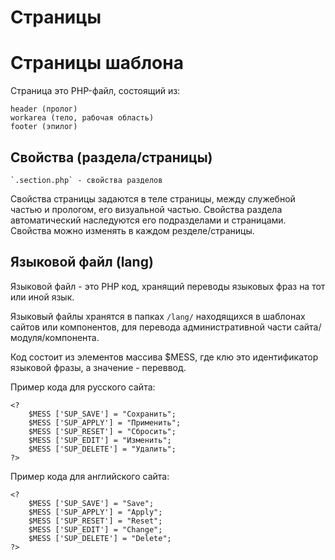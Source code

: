 # Страницы

# Страницы шаблона
Страница это PHP-файл, состоящий из:

    header (пролог)
    workarea (тело, рабочая область)
    footer (эпилог)

## Свойства (раздела/страницы)
    
    `.section.php` - свойства разделов

Свойства страницы задаются в теле страницы, между служебной частью и прологом, его визуальной частью. Свойства раздела автоматический наследуются его подразделами и страницами. Свойства можно изменять в каждом резделе/страницы.

## Языковой файл (lang)

Языковой файл - это PHP код, хранящий переводы языковых фраз на тот или иной язык.

Языковый файлы хранятся в папках `/lang/` находящихся в шаблонах сайтов или компонентов, для перевода административной части сайта/модуля/компонента.

Код состоит из элементов массива $MESS, где клю это идентификатор языковой фразы, а значение - переввод.

Пример кода для русского сайта:

    <?
        $MESS ['SUP_SAVE'] = "Сохранить";
        $MESS ['SUP_APPLY'] = "Применить";
        $MESS ['SUP_RESET'] = "Сбросить";
        $MESS ['SUP_EDIT'] = "Изменить";
        $MESS ['SUP_DELETE'] = "Удалить";
    ?>

Пример кода для английского сайта:

    <?
        $MESS ['SUP_SAVE'] = "Save";
        $MESS ['SUP_APPLY'] = "Apply";
        $MESS ['SUP_RESET'] = "Reset";
        $MESS ['SUP_EDIT'] = "Change";
        $MESS ['SUP_DELETE'] = "Delete";
    ?>
